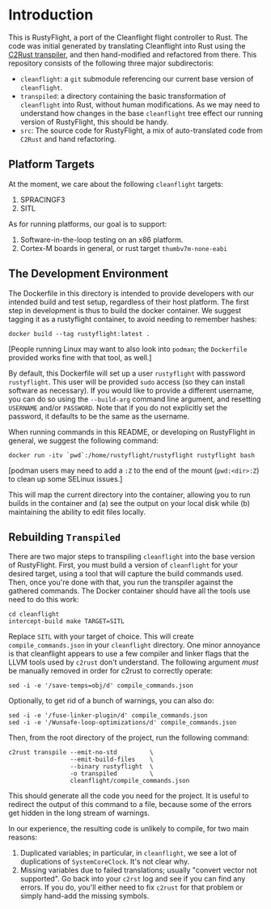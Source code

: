# Introduction

This is RustyFlight, a port of the Cleanflight flight controller to Rust. The
code was initial generated by translating Cleanflight into Rust using the
[C2Rust transpiler](https://c2rust.com/manual), and then hand-modified and
refactored from there. This repository consists of the following three major
subdirectoris:

  * `cleanflight`: a `git` submodule referencing our current base version
    of `cleanflight`.
  * `transpiled`: a directory containing the basic transformation of
    `cleanflight` into Rust, without human modifications. As we may need to
    understand how changes in the base `cleanflight` tree effect our running
    version of RustyFlight, this should be handy.
  * `src`: The source code for RustyFlight, a mix of auto-translated code from
    `C2Rust` and hand refactoring.

## Platform Targets

At the moment, we care about the following `cleanflight` targets:
  1. SPRACINGF3
  1. SITL

As for running platforms, our goal is to support:
  1. Software-in-the-loop testing on an x86 platform.
  1. Cortex-M boards in general, or rust target `thumbv7m-none-eabi`

## The Development Environment

The Dockerfile in this directory is intended to provide developers with our
intended build and test setup, regardless of their host platform. The first step
in development is thus to build the docker container. We suggest tagging it as a
rustyflight container, to avoid needing to remember hashes:

```
docker build --tag rustyflight:latest .
```

[People running Linux may want to also look into `podman`; the `Dockerfile`
provided works fine with that tool, as well.]

By default, this Dockerfile will set up a user `rustyflight` with password
`rustyflight`. This user will be provided `sudo` access (so they can install
software as necessary). If you would like to provide a different username, you
can do so using the `--build-arg` command line argument, and resetting
`USERNAME` and/or `PASSWORD`. Note that if you do not explicitly set the
password, it defaults to be the same as the username.

When running commands in this README, or developing on RustyFlight in general,
we suggest the following command:

```
docker run -itv `pwd`:/home/rustyflight/rustyflight rustyflight bash
```

[podman users may need to add a `:Z` to the end of the mount (`pwd:<dir>:Z`)
to clean up some SELinux issues.]

This will map the current directory into the container, allowing you to run
builds in the container and (a) see the output on your local disk while (b)
maintaining the ability to edit files locally.

## Rebuilding `Transpiled`

There are two major steps to transpiling `cleanflight` into the base version of
RustyFlight. First, you must build a version of `cleanflight` for your desired
target, using a tool that will capture the build commands used. Then, once
you're done with that, you run the transpiler against the gathered commands. The
Docker container should have all the tools use need to do this work:

```
cd cleanflight
intercept-build make TARGET=SITL
```

Replace `SITL` with your target of choice. This will create
`compile_commands.json` in your `cleanflight` directory. One minor annoyance is
that cleanflight appears to use a few compiler and linker flags that the LLVM
tools used by `c2rust` don't understand. The following argument *must* be
manually removed in order for c2rust to correctly operate:

```
sed -i -e '/save-temps=obj/d' compile_commands.json
```

Optionally, to get rid of a bunch of warnings, you can also do:

```
sed -i -e '/fuse-linker-plugin/d' compile_commands.json
sed -i -e '/Wunsafe-loop-optimizations/d' compile_commands.json
```

Then, from the root directory of the project, run the following command:

```
c2rust transpile --emit-no-std         \
                 --emit-build-files    \
                 --binary rustyflight  \
                 -o transpiled         \
                 cleanflight/compile_commands.json
```

This should generate all the code you need for the project. It is useful to
redirect the output of this command to a file, because some of the errors get
hidden in the long stream of warnings.

In our experience, the resulting code is unlikely to compile, for two main
reasons:

  1. Duplicated variables; in particular, in `cleanflight`, we see a lot of
     duplications of `SystemCoreClock`. It's not clear why.
  1. Missing variables due to failed translations; usually "convert vector not
     supported". Go back into your `c2rst` log and see if you can find any
     errors. If you do, you'll either need to fix `c2rust` for that problem or
     simply hand-add the missing symbols.


